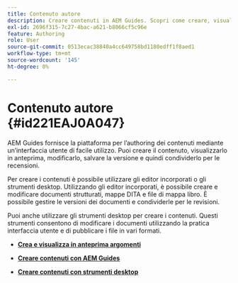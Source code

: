```yaml
---
title: Contenuto autore
description: Creare contenuti in AEM Guides. Scopri come creare, visualizzare in anteprima, modificare, salvare la versione del documento e condividerla per le revisioni.
exl-id: 2696f315-7c27-4bac-a621-b8066cf5c96e
feature: Authoring
role: User
source-git-commit: 0513ecac38840a4cc649758bd1180edff1f8aed1
workflow-type: tm+mt
source-wordcount: '145'
ht-degree: 0%

---
```


# Contenuto autore {#id221EAJ0A047}

AEM Guides fornisce la piattaforma per l’authoring dei contenuti mediante un’interfaccia utente di facile utilizzo. Puoi creare il contenuto, visualizzarlo in anteprima, modificarlo, salvare la versione e quindi condividerlo per le recensioni.

Per creare i contenuti è possibile utilizzare gli editor incorporati o gli strumenti desktop. Utilizzando gli editor incorporati, è possibile creare e modificare documenti strutturati, mappe DITA e file di mappa libro. È possibile gestire le versioni dei documenti e condividerle per le revisioni.

Puoi anche utilizzare gli strumenti desktop per creare i contenuti. Questi strumenti consentono di modificare i documenti utilizzando la pratica interfaccia utente e di pubblicare i file in vari formati.

- **[Crea e visualizza in anteprima argomenti](create-preview-topics.md)**

- **[Creare contenuti con AEM Guides](authoring-content-xml-doc.md)**

- **[Creare contenuti con strumenti desktop](author-desktop-tools.md)**
